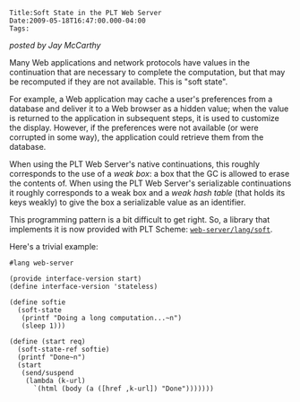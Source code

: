 
    Title:Soft State in the PLT Web Server
    Date:2009-05-18T16:47:00.000-04:00
    Tags:

*posted by Jay McCarthy*

Many Web applications and network protocols have values in the continuation that are necessary to complete the computation, but that may be recomputed if they are not available. This is "soft state".

For example, a Web application may cache a user's preferences from a database and deliver it to a Web browser as a hidden value; when the value is returned to the application in subsequent steps, it is used to customize the display. However, if the preferences were not available (or were corrupted in some way), the application could retrieve them from the database.

When using the PLT Web Server's native continuations, this roughly corresponds to the use of a _weak box_: a box that the GC is allowed to erase the contents of. When using the PLT Web Server's serializable continuations it roughly corresponds to a weak box and a _weak hash table_ (that holds its keys weakly) to give the box a serializable value as an identifier.

This programming pattern is a bit difficult to get right. So, a library that implements it is now provided with PLT Scheme: [`web-server/lang/soft`](http://faculty.cs.byu.edu/~jay/plt-doc/web-server/stateless.html#(part._.Soft_.State)).

Here's a trivial example:

```racket
#lang web-server

(provide interface-version start)
(define interface-version 'stateless)

(define softie
  (soft-state
   (printf "Doing a long computation...~n")
   (sleep 1)))

(define (start req)
  (soft-state-ref softie)
  (printf "Done~n")
  (start
   (send/suspend
    (lambda (k-url)
      `(html (body (a ([href ,k-url]) "Done")))))))
```

